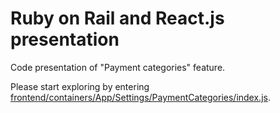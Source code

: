 # Ruby on Rail and React.js presentation

Code presentation of "Payment categories" feature.

Please start exploring by entering [frontend/containers/App/Settings/PaymentCategories/index.js](https://github.com/rails-driver/ror-and-react-js-presentation/blob/master/frontend/containers/App/Settings/PaymentCategories/index.js).
